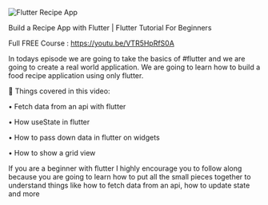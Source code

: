 ![Flutter Recipe App](https://user-images.githubusercontent.com/55942632/77454399-7b9a3780-6e1e-11ea-8aa3-ddd8e50cb90f.png)

Build a Recipe App with Flutter | Flutter Tutorial For Beginners

Full FREE Course : https://youtu.be/VTR5HpRfS0A

In todays episode we are going to take the basics of #flutter and we are going to create a real world application. We are going to learn how to build a food recipe application using only flutter.

📕 Things covered in this video:

• Fetch data from an api with flutter
  
• How useState in flutter
	
• How to pass down data in flutter on widgets

• How to show a grid view

If you are a beginner with flutter I highly encourage you to follow along because you are going to learn how to put all the small pieces together to understand things like how to fetch data from an api, how to update state and more
